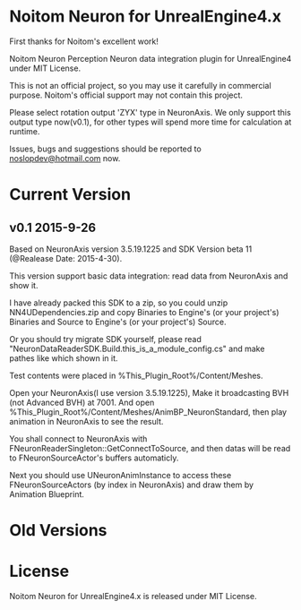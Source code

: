 # Noitom Neuron for UnrealEngine4.x
First thanks for Noitom's excellent work!

Noitom Neuron Perception Neuron data integration plugin for UnrealEngine4 under MIT License.

This is not an official project, so you may use it carefully in commercial purpose. Noitom's official support may not contain this project.

Please select rotation output 'ZYX' type in NeuronAxis. We only support this output type now(v0.1), for other types will spend more time for calculation at runtime.

Issues, bugs and suggestions should be reported to noslopdev@hotmail.com now.

# Current Version
## v0.1 2015-9-26

Based on NeuronAxis version 3.5.19.1225 and SDK Version beta 11 (@Realease Date: 2015-4-30).

This version support basic data integration: read data from NeuronAxis and show it.

I have already packed this SDK to a zip, so you could unzip NN4UDependencies.zip and copy Binaries to Engine's (or your project's) Binaries and Source to Engine's (or your project's) Source.

Or you should try migrate SDK yourself, please read "NeuronDataReaderSDK.Build.this_is_a_module_config.cs" and make pathes like which shown in it.

Test contents were placed in %This_Plugin_Root%/Content/Meshes.

Open your NeuronAxis(I use version 3.5.19.1225), Make it broadcasting BVH (not Advanced BVH) at 7001. And open %This_Plugin_Root%/Content/Meshes/AnimBP_NeuronStandard, then play animation in NeuronAxis to see the result.

You shall connect to NeuronAxis with FNeuronReaderSingleton::GetConnectToSource, and then datas will be read to FNeuronSourceActor's buffers automaticly.

Next you should use UNeuronAnimInstance to access these FNeuronSourceActors (by index in NeuronAxis) and draw them by Animation Blueprint.

# Old Versions

# License
Noitom Neuron for UnrealEngine4.x is released under MIT License.

